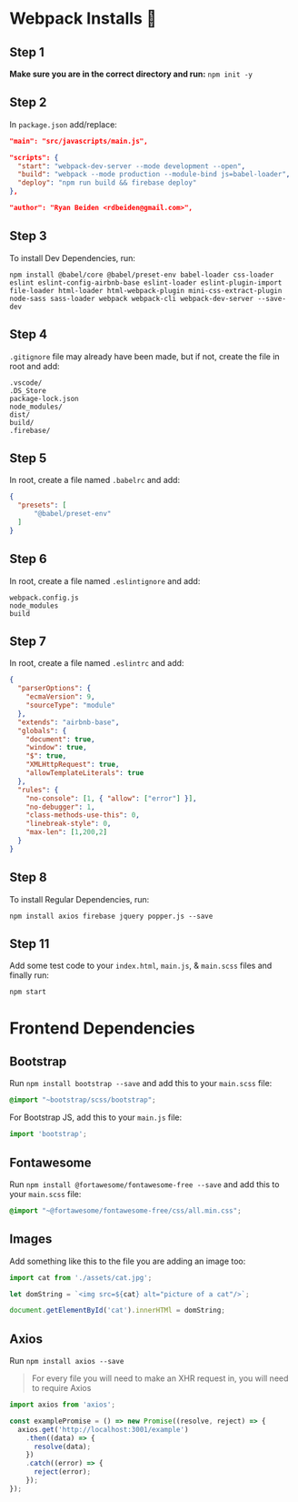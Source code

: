 # Webpack Installs 🚀

## Step 1
**Make sure you are in the correct directory and run:** `npm init -y`
## Step 2
In `package.json` add/replace:
```json
"main": "src/javascripts/main.js",
```
```json
"scripts": {
  "start": "webpack-dev-server --mode development --open",
  "build": "webpack --mode production --module-bind js=babel-loader",
  "deploy": "npm run build && firebase deploy"
},
```
```json
"author": "Ryan Beiden <rdbeiden@gmail.com>",
```
## Step 3
To install Dev Dependencies, run:
```
npm install @babel/core @babel/preset-env babel-loader css-loader eslint eslint-config-airbnb-base eslint-loader eslint-plugin-import file-loader html-loader html-webpack-plugin mini-css-extract-plugin node-sass sass-loader webpack webpack-cli webpack-dev-server --save-dev
```
## Step 4
`.gitignore` file may already have been made, but if not, create the file in root and add:
```
.vscode/
.DS_Store
package-lock.json
node_modules/
dist/
build/
.firebase/
```
## Step 5
In root, create a file named `.babelrc` and add:
```json
{
  "presets": [
      "@babel/preset-env"
  ]
}
```
## Step 6
In root, create a file named `.eslintignore` and add:
```
webpack.config.js
node_modules
build
```
## Step 7
In root, create a file named `.eslintrc` and add:
```json
{
  "parserOptions": {
    "ecmaVersion": 9,
    "sourceType": "module"
  },
  "extends": "airbnb-base",
  "globals": {
    "document": true,
    "window": true,
    "$": true,
    "XMLHttpRequest": true,
    "allowTemplateLiterals": true
  },
  "rules": {
    "no-console": [1, { "allow": ["error"] }],
    "no-debugger": 1,
    "class-methods-use-this": 0,
    "linebreak-style": 0,
    "max-len": [1,200,2]
  }
}
```
## Step 8
To install Regular Dependencies, run:
```
npm install axios firebase jquery popper.js --save
```
## Step 11
Add some test code to your `index.html`, `main.js`, & `main.scss` files and finally run:
```
npm start
```
# Frontend Dependencies

## Bootstrap
Run `npm install bootstrap --save` and add this to your `main.scss` file:
```css
@import "~bootstrap/scss/bootstrap";
```
For Bootstrap JS, add this to your `main.js` file:
```js
import 'bootstrap';
```
## Fontawesome
Run `npm install @fortawesome/fontawesome-free --save` and add this to your `main.scss` file:
```css
@import "~@fortawesome/fontawesome-free/css/all.min.css";
```
## Images
Add something like this to the file you are adding an image too:
```js
import cat from './assets/cat.jpg';

let domString = `<img src=${cat} alt="picture of a cat"/>`;

document.getElementById('cat').innerHTMl = domString;
```
## Axios
Run `npm install axios --save`
> For every file you will need to make an XHR request in, you will need to require Axios
```js
import axios from 'axios';

const examplePromise = () => new Promise((resolve, reject) => {
  axios.get('http://localhost:3001/example')
    .then((data) => {
      resolve(data);
    })
    .catch((error) => {
      reject(error);
    });
});
```
